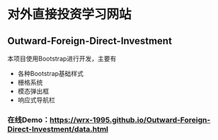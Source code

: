 # 对外直接投资学习网站
## Outward-Foreign-Direct-Investment

本项目使用Bootstrap进行开发，主要有
+ 各种Bootstrap基础样式
+ 栅格系统
+ 模态弹出框
+ 响应式导航栏

### 在线Demo：https://wrx-1995.github.io/Outward-Foreign-Direct-Investment/data.html
